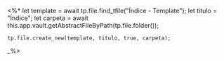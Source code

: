 <%*
	let template = await tp.file.find_tfile("Índice - Template");
	let titulo = "Índice";
	let carpeta = await this.app.vault.getAbstractFileByPath(tp.file.folder());

	tp.file.create_new(template, titulo, true, carpeta);
_%>